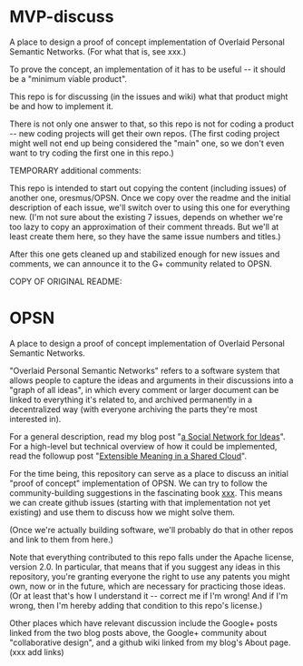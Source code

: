 # MVP-discuss
A place to design a proof of concept implementation of Overlaid Personal Semantic Networks. (For what that is, see xxx.)

To prove the concept, an implementation of it has to be useful -- it should be a "minimum viable product". 

This repo is for discussing (in the issues and wiki) what that product might be and how to implement it. 

There is not only one answer to that, so this repo is not for coding a product -- new coding projects will get their own repos. (The first coding project might well not end up being considered the "main" one, so we don't even want to try coding the first one in this repo.)

TEMPORARY additional comments:

This repo is intended to start out copying the content (including issues) of another one, oresmus/OPSN. Once we copy over the readme and the initial description of each issue, we'll switch over to using this one for everything new. (I'm not sure about the existing 7 issues, depends on whether we're too lazy to copy an approximation of their comment threads. But we'll at least create them here, so they have the same issue numbers and titles.)

After this one gets cleaned up and stabilized enough for new issues and comments, we can announce it to the G+ community related to OPSN.

COPY OF ORIGINAL README:

# OPSN
A place to design a proof of concept implementation of Overlaid Personal Semantic Networks.

"Overlaid Personal Semantic Networks" refers to a software system that allows people to capture the ideas and arguments in their discussions into a "graph of all ideas", in which every comment or larger document can be linked to everything it's related to, and archived permanently in a decentralized way (with everyone archiving the parts they're most interested in).

For a general description, read my blog post "[a Social Network for Ideas](http://oresmus.github.io/blog/2015/09/21/social-net-for-ideas.html)". For a high-level but technical overview of how it could be implemented, read the followup post "[Extensible Meaning in a Shared Cloud](http://oresmus.github.io/blog/2015/11/10/OPSN-data-formats.html)".

For the time being, this repository can serve as a place to discuss an initial "proof of concept" implementation of OPSN. We can try to follow the community-building suggestions in the fascinating book [xxx](xxx). This means we can create github issues (starting with that implementation not yet existing) and use them to discuss how we might solve them.

(Once we're actually building software, we'll probably do that in other repos and link to them from here.)

Note that everything contributed to this repo falls under the Apache license, version 2.0. In particular, that means that if you suggest any ideas in this repository, you're granting everyone the right to use any patents you might own, now or in the future, which are necessary for practicing those ideas. (Or at least that's how I understand it -- correct me if I'm wrong! And if I'm wrong, then I'm hereby adding that condition to this repo's license.)

Other places which have relevant discussion include the Google+ posts linked from the two blog posts above, the Google+ community about "collaborative design", and a github wiki linked from my blog's About page. (xxx add links)
